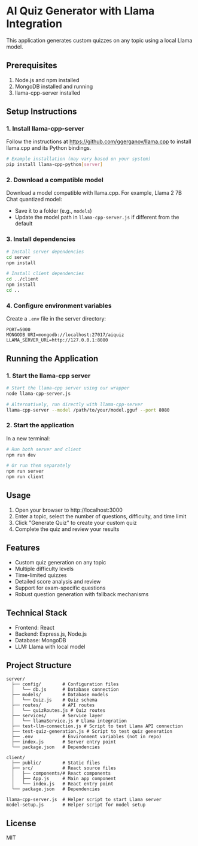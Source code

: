 # AI Quiz Generator with Llama Integration

This application generates custom quizzes on any topic using a local Llama model.

## Prerequisites

1. Node.js and npm installed
2. MongoDB installed and running
3. llama-cpp-server installed

## Setup Instructions

### 1. Install llama-cpp-server

Follow the instructions at https://github.com/ggerganov/llama.cpp to install llama.cpp and its Python bindings.

```bash
# Example installation (may vary based on your system)
pip install llama-cpp-python[server]
```

### 2. Download a compatible model

Download a model compatible with llama.cpp. For example, Llama 2 7B Chat quantized model:
- Save it to a folder (e.g., `models`)
- Update the model path in `llama-cpp-server.js` if different from the default

### 3. Install dependencies

```bash
# Install server dependencies
cd server
npm install

# Install client dependencies
cd ../client
npm install
cd ..
```

### 4. Configure environment variables

Create a `.env` file in the server directory:

```
PORT=5000
MONGODB_URI=mongodb://localhost:27017/aiquiz
LLAMA_SERVER_URL=http://127.0.0.1:8080
```

## Running the Application

### 1. Start the llama-cpp server

```bash
# Start the llama-cpp server using our wrapper
node llama-cpp-server.js

# Alternatively, run directly with llama-cpp-server
llama-cpp-server --model /path/to/your/model.gguf --port 8080
```

### 2. Start the application

In a new terminal:

```bash
# Run both server and client
npm run dev

# Or run them separately
npm run server
npm run client
```

## Usage

1. Open your browser to http://localhost:3000
2. Enter a topic, select the number of questions, difficulty, and time limit
3. Click "Generate Quiz" to create your custom quiz
4. Complete the quiz and review your results

## Features

- Custom quiz generation on any topic
- Multiple difficulty levels
- Time-limited quizzes
- Detailed score analysis and review
- Support for exam-specific questions
- Robust question generation with fallback mechanisms

## Technical Stack

- Frontend: React
- Backend: Express.js, Node.js
- Database: MongoDB
- LLM: Llama with local model

## Project Structure

```
server/
  ├── config/        # Configuration files
  │   └── db.js      # Database connection
  ├── models/        # Database models
  │   └── Quiz.js    # Quiz schema
  ├── routes/        # API routes
  │   └── quizRoutes.js # Quiz routes
  ├── services/      # Service layer
  │   └── llamaService.js # Llama integration
  ├── test-llm-connection.js # Script to test Llama API connection
  ├── test-quiz-generation.js # Script to test quiz generation
  ├── .env           # Environment variables (not in repo)
  ├── index.js       # Server entry point
  └── package.json   # Dependencies

client/
  ├── public/        # Static files
  ├── src/           # React source files
  │   ├── components/# React components
  │   ├── App.js     # Main app component
  │   └── index.js   # React entry point
  └── package.json   # Dependencies

llama-cpp-server.js  # Helper script to start Llama server
model-setup.js       # Helper script for model setup
```

## License

MIT 